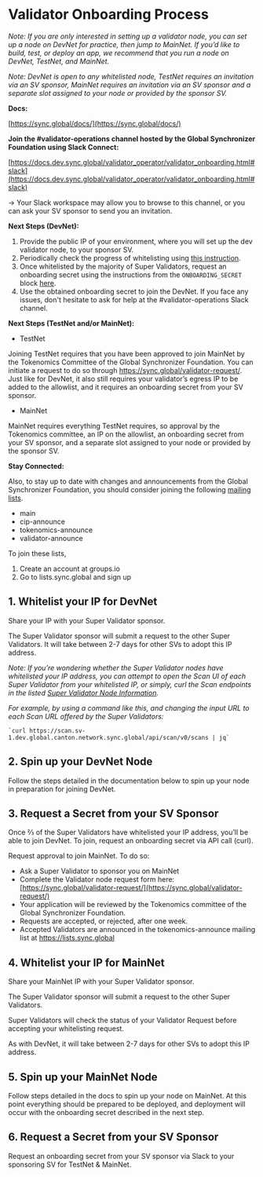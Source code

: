 

# Validator Onboarding Process

*Note: If you are only interested in setting up a validator node, you can set up a node on DevNet for practice, then jump to MainNet. If you’d like to build, test, or deploy an app, we recommend that you run a node on DevNet, TestNet, and MainNet.*

*Note: DevNet is open to any whitelisted node, TestNet requires an invitation via an SV sponsor, MainNet requires an invitation via an SV sponsor and a separate slot assigned to your node or provided by the sponsor SV.*


**Docs:**

[https://sync.global/docs/](https://sync.global/docs/)

**Join the #validator-operations channel hosted by the Global Synchronizer Foundation using Slack Connect:**

[https://docs.dev.sync.global/validator_operator/validator_onboarding.html#slack](https://docs.dev.sync.global/validator_operator/validator_onboarding.html#slack)

→ Your Slack workspace may allow you to browse to this channel, or you can ask your SV sponsor to send you an invitation. 

**Next Steps (DevNet):**

1. Provide the public IP of your environment, where you will set up the dev validator node, to your sponsor SV.
2. Periodically check the progress of whitelisting using [this instruction](https://docs.dev.sync.global/validator_operator/validator_onboarding.html#validating-that-your-ip-has-been-approved).
3. Once whitelisted by the majority of Super Validators, request an onboarding secret using the instructions from the `ONBOARDING_SECRET` block [here](https://docs.dev.sync.global/validator_operator/validator_helm.html#required-network-parameters).
4. Use the obtained onboarding secret to join the DevNet. If you face any issues, don't hesitate to ask for help at the #validator-operations Slack channel.

**Next Steps (TestNet and/or MainNet):**

- TestNet

Joining TestNet requires that you have been approved to join MainNet by the Tokenomics Committee of the Global Synchronizer Foundation. You can initiate a request to do so through https://sync.global/validator-request/. Just like for DevNet, it also still requires your validator’s egress IP to be added to the allowlist, and it requires an onboarding secret from your SV sponsor.

- MainNet

MainNet requires everything TestNet requires, so approval by the Tokenomics committee, an IP on the allowlist, an onboarding secret from your SV sponsor, and a separate slot assigned to your node or provided by the sponsor SV.

**Stay Connected:**

Also, to stay up to date with changes and announcements from the Global Synchronizer Foundation, you should consider joining the following [mailing lists](https://docs.dev.sync.global/validator_operator/validator_onboarding.html#mailing-lists). 

* main
* cip-announce
* tokenomics-announce
* validator-announce

To join these lists, 

1. Create an account at groups.io
2. Go to lists.sync.global and sign up




## 1. Whitelist your IP for DevNet

Share your IP with your Super Validator sponsor. 

The Super Validator sponsor will submit a request to the other Super Validators. It will take between 2-7 days for other SVs to adopt this IP address.

*Note: If you’re wondering whether the Super Validator nodes have whitelisted your IP address, you can attempt to open the Scan UI of each Super Validator from your whitelisted IP, or simply, curl the Scan endpoints in the listed [Super Validator Node Information](https://sync.global/sv-network/).*

*For example, by using a command like this, and changing the input URL to each Scan URL offered by the Super Validators:*

	`curl https://scan.sv-1.dev.global.canton.network.sync.global/api/scan/v0/scans | jq`


## 2. Spin up your DevNet Node

Follow the steps detailed in the documentation below to spin up your node in preparation for joining DevNet.


## 3. Request a Secret from your SV Sponsor

Once ⅔ of the Super Validators have whitelisted your IP address, you’ll be able to join DevNet. To join, request an onboarding secret via API call (curl). 

Request approval to join MainNet. To do so: 



* Ask a Super Validator to sponsor you on MainNet
* Complete the Validator node request form here: [https://sync.global/validator-request/](https://sync.global/validator-request/)
* Your application will be reviewed by the Tokenomics committee of the Global Synchronizer Foundation. 
* Requests are accepted, or rejected, after one week. 
* Accepted Validators are announced in the tokenomics-announce mailing list at https://lists.sync.global


## 4. Whitelist your IP for MainNet

Share your MainNet IP with your Super Validator sponsor. 

The Super Validator sponsor will submit a request to the other Super Validators.

Super Validators will check the status of your Validator Request before accepting your whitelisting request. 

As with DevNet, it will take between 2-7 days for other SVs to adopt this IP address.


## 5. Spin up your MainNet Node

Follow steps detailed in the docs to spin up your node on MainNet. At this point everything should be prepared to be deployed, and deployment will occur with the onboarding secret described in the next step. 


## 6. Request a Secret from your SV Sponsor

Request an onboarding secret from your SV sponsor via Slack to your sponsoring SV for TestNet & MainNet. 
